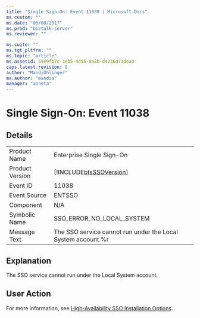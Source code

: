```yaml
---
title: "Single Sign-On: Event 11038 | Microsoft Docs"
ms.custom: ""
ms.date: "06/08/2017"
ms.prod: "biztalk-server"
ms.reviewer: ""

ms.suite: ""
ms.tgt_pltfrm: ""
ms.topic: "article"
ms.assetid: 59e9fb7c-3eb5-4d55-8a8b-d4236d73dea0
caps.latest.revision: 8
author: "MandiOhlinger"
ms.author: "mandia"
manager: "anneta"
---
```

# Single Sign-On: Event 11038
## Details  
  
|                 |                                                              |
|-----------------|--------------------------------------------------------------|
|  Product Name   |                  Enterprise Single Sign-On                   |
| Product Version |  [!INCLUDE[btsSSOVersion](../includes/btsssoversion-md.md)]  |
|    Event ID     |                            11038                             |
|  Event Source   |                            ENTSSO                            |
|    Component    |                             N/A                              |
|  Symbolic Name  |                  SSO_ERROR_NO_LOCAL_SYSTEM                   |
|  Message Text   | The SSO service cannot run under the Local System account.%r |
  
## Explanation  
 The SSO service cannot run under the Local System account.  
  
## User Action  
 For more information, see [High-Availability SSO Installation Options](../core/high-availability-sso-installation-options.md).